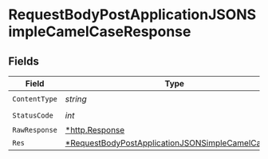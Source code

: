 # RequestBodyPostApplicationJSONSimpleCamelCaseResponse


## Fields

| Field                                                                                                                            | Type                                                                                                                             | Required                                                                                                                         | Description                                                                                                                      |
| -------------------------------------------------------------------------------------------------------------------------------- | -------------------------------------------------------------------------------------------------------------------------------- | -------------------------------------------------------------------------------------------------------------------------------- | -------------------------------------------------------------------------------------------------------------------------------- |
| `ContentType`                                                                                                                    | *string*                                                                                                                         | :heavy_check_mark:                                                                                                               | N/A                                                                                                                              |
| `StatusCode`                                                                                                                     | *int*                                                                                                                            | :heavy_check_mark:                                                                                                               | N/A                                                                                                                              |
| `RawResponse`                                                                                                                    | [*http.Response](https://pkg.go.dev/net/http#Response)                                                                           | :heavy_minus_sign:                                                                                                               | N/A                                                                                                                              |
| `Res`                                                                                                                            | [*RequestBodyPostApplicationJSONSimpleCamelCaseRes](../../models/operations/requestbodypostapplicationjsonsimplecamelcaseres.md) | :heavy_minus_sign:                                                                                                               | OK                                                                                                                               |